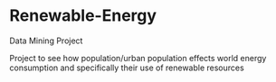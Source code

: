 # Renewable-Energy
Data Mining Project


Project to see how population/urban population effects world energy consumption and specifically their use of renewable resources 
